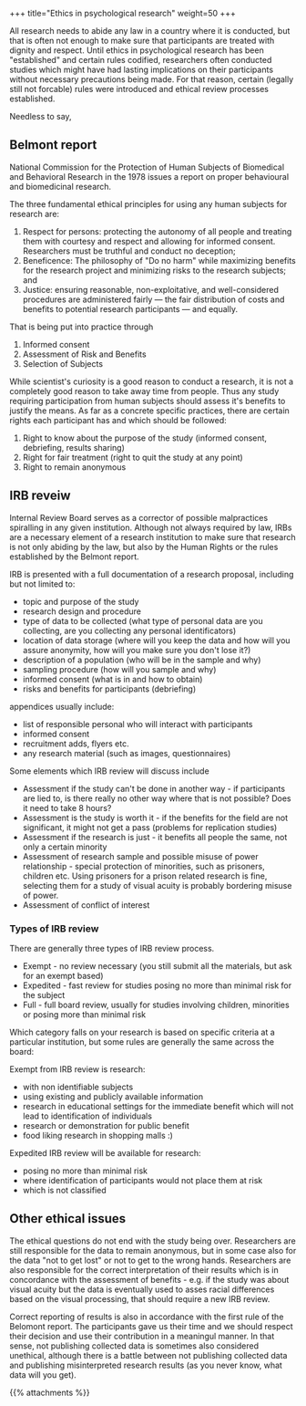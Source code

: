 +++
title="Ethics in psychological research"
weight=50
+++

All research needs to abide any law in a country where it is conducted, but that is often not enough to make sure that participants are treated with dignity and respect. Until ethics in psychological research has been "established" and certain rules codified, researchers often conducted studies which might have had lasting implications on their participants without necessary precautions being made. For that reason, certain (legally still not forcable) rules were introduced and ethical review processes established.

Needless to say, 

## Belmont report

National Commission for the Protection of Human Subjects of Biomedical and Behavioral Research in the 1978 issues a report on proper behavioural and biomedicinal research.  

The three fundamental ethical principles for using any human subjects for research are:

1. Respect for persons: protecting the autonomy of all people and treating them with courtesy and respect and allowing for informed consent. Researchers must be truthful and conduct no deception;
2. Beneficence: The philosophy of "Do no harm" while maximizing benefits for the research project and minimizing risks to the research subjects; and
3. Justice: ensuring reasonable, non-exploitative, and well-considered procedures are administered fairly — the fair distribution of costs and benefits to potential research participants — and equally.

That is being put into practice through

1. Informed consent
2. Assessment of Risk and Benefits
3. Selection of Subjects

While scientist's curiosity is a good reason to conduct a research, it is not a completely good reason to take away time from people. Thus any study requiring participation from human subjects should assess it's benefits to justify the means.
As far as a concrete specific practices, there are certain rights each participant has and which should be followed:

1. Right to know about the purpose of the study (informed consent, debriefing, results sharing)
2. Right for fair treatment (right to quit the study at any point)
3. Right to remain anonymous

## IRB reveiw
Internal Review Board serves as a corrector of possible malpractices spiralling in any given institution. Although not always required by law, IRBs are a necessary element of a research institution to make sure that research is not only abiding by the law, but also by the Human Rights or the rules established by the Belmont report.

IRB is presented with a full documentation of a research proposal, including but not limited to:

- topic and purpose of the study 
- research design and procedure
- type of data to be collected (what type of personal data are you collecting, are you collecting any personal identificators)
- location of data storage (where will you keep the data and how will you assure anonymity, how will you make sure you don't lose it?)
- description of a population (who will be in the sample and why)
- sampling procedure (how will you sample and why)
- informed consent (what is in and how to obtain)
- risks and benefits for participants (debriefing)

appendices usually include:

- list of responsible personal who will interact with participants
- informed consent
- recruitment adds, flyers etc.
- any research material (such as images, questionnaires)


Some elements which IRB review will discuss include

- Assessment if the study can't be done in another way - if participants are lied to, is there really no other way where that is not possible? Does it need to take 8 hours?
- Assessment is the study is worth it - if the benefits for the field are not significant, it might not get a pass (problems for replication studies)
- Assessment if the research is just - it benefits all people the same, not only a certain minority
- Assessment of research sample and possible misuse of power relationship - special protection of minorities, such as prisoners, children etc. Using prisoners for a prison related research is fine, selecting them for a study of visual acuity is probably bordering misuse of power.
- Assessment of conflict of interest

### Types of IRB review

There are generally three types of IRB review process.

- Exempt - no review necessary (you still submit all the materials, but ask for an exempt based)
- Expedited - fast review for studies posing no more than minimal risk for the subject
- Full - full board review, usually for studies involving children, minorities or posing more than minimal risk

Which category falls on your research is based on specific criteria at a particular institution, but some rules are generally the same across the board:

Exempt from IRB review is research:

- with non identifiable subjects 
- using existing and publicly available information
- research in educational settings for the immediate benefit which will not lead to identification of individuals
- research or demonstration for public benefit
- food liking research in shopping malls :)

Expedited IRB review will be available for research:

- posing no more than minimal risk
- where identification of participants would not place them at risk
- which is not classified

## Other ethical issues
The ethical questions do not end with the study being over. Researchers are still responsible for the data to remain anonymous, but in some case also for the data "not to get lost" or not to get to the wrong hands. Researchers are also responsible for the correct interpretation of their results which is in concordance with the assessment of benefits - e.g. if the study was about visual acuity but the data is eventually used to asses racial differences based on the visual processing, that should require a new IRB review. 

Correct reporting of results is also in accordance with the first rule of the Belomont report. The participants gave us their time and we should respect their decision and use their contribution in a meaningul manner. In that sense, not publishing collected data is sometimes also considered unethical, although there is a battle between not publishing collected data and publishing misinterpreted research results (as you never know, what data will you get).

{{% attachments \%}}